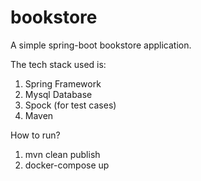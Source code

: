 # bookstore

A simple spring-boot bookstore application.

The tech stack used is:
1. Spring Framework
2. Mysql Database
3. Spock (for test cases)
4. Maven

How to run?
1. mvn clean publish
2. docker-compose up

